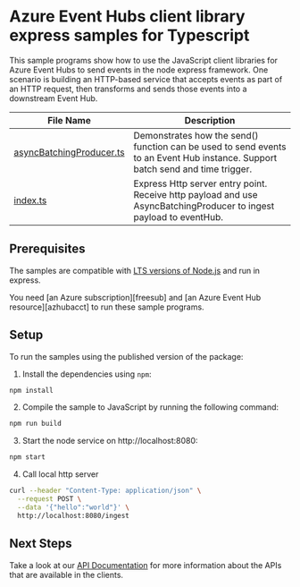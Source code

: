 # Azure Event Hubs client library express samples for Typescript

This sample programs show how to use the JavaScript client libraries for Azure Event Hubs to send events in the node express framework.
One scenario is building an HTTP-based service that accepts events as part of an HTTP request, then transforms and sends those events into a downstream Event Hub.

| **File Name**                             | **Description**                                                                                                                |
| ----------------------------------------- | ------------------------------------------------------------------------------------------------------------------------------ |
| [asyncBatchingProducer.ts][eventproducer] | Demonstrates how the send() function can be used to send events to an Event Hub instance. Support batch send and time trigger. |
| [index.ts][index]                         | Express Http server entry point. Receive http payload and use AsyncBatchingProducer to ingest payload to eventHub.             |

## Prerequisites

The samples are compatible with [LTS versions of Node.js](https://nodejs.org/about/releases/) and run in express.

You need [an Azure subscription][freesub] and [an Azure Event Hub resource][azhubacct] to run these sample programs.

## Setup

To run the samples using the published version of the package:

1. Install the dependencies using `npm`:

```bash
npm install
```

2. Compile the sample to JavaScript by running the following command:

```bash
npm run build
```

3. Start the node service on http://localhost:8080:

```bash
npm start
```

4. Call local http server

```bash
curl --header "Content-Type: application/json" \
  --request POST \
  --data '{"hello":"world"}' \
  http://localhost:8080/ingest
```

## Next Steps

Take a look at our [API Documentation][apiref] for more information about the APIs that are available in the clients.

[eventproducer]: https://github.com/Azure/azure-sdk-for-js/tree/main//sdk/eventhub/event-hubs/samples/v5/express/src/asyncBatchingProducer.ts
[index]: https://github.com/Azure/azure-sdk-for-js/tree/main//sdk/eventhub/event-hubs/samples/v5/express/src/index.ts
[apiref]: https://docs.microsoft.com/javascript/api/@azure/event-hubs
